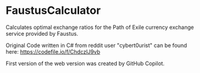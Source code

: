 # FaustusCalculator
Calculates optimal exchange ratios for the Path of Exile currency exchange service provided by Faustus.


Original Code written in C# from reddit user "cybert0urist" can be found here: https://codefile.io/f/ChdczlJ9vb

First version of the web version was created by GitHub Copilot. 
